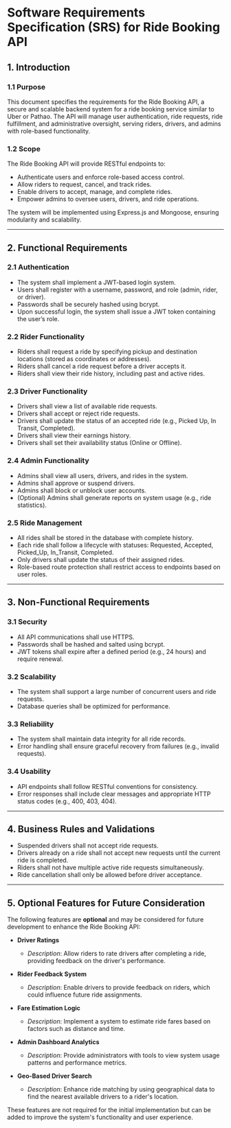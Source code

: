 # Software Requirements Specification (SRS) for Ride Booking API

## 1. Introduction

### 1.1 Purpose

This document specifies the requirements for the Ride Booking API, a secure and scalable backend system for a ride booking service similar to Uber or Pathao. The API will manage user authentication, ride requests, ride fulfillment, and administrative oversight, serving riders, drivers, and admins with role-based functionality.

### 1.2 Scope

The Ride Booking API will provide RESTful endpoints to:

- Authenticate users and enforce role-based access control.
- Allow riders to request, cancel, and track rides.
- Enable drivers to accept, manage, and complete rides.
- Empower admins to oversee users, drivers, and ride operations.

The system will be implemented using Express.js and Mongoose, ensuring modularity and scalability.

---

## 2. Functional Requirements

### 2.1 Authentication

- The system shall implement a JWT-based login system.
- Users shall register with a username, password, and role (admin, rider, or driver).
- Passwords shall be securely hashed using bcrypt.
- Upon successful login, the system shall issue a JWT token containing the user’s role.

### 2.2 Rider Functionality

- Riders shall request a ride by specifying pickup and destination locations (stored as coordinates or addresses).
- Riders shall cancel a ride request before a driver accepts it.
- Riders shall view their ride history, including past and active rides.

### 2.3 Driver Functionality

- Drivers shall view a list of available ride requests.
- Drivers shall accept or reject ride requests.
- Drivers shall update the status of an accepted ride (e.g., Picked Up, In Transit, Completed).
- Drivers shall view their earnings history.
- Drivers shall set their availability status (Online or Offline).

### 2.4 Admin Functionality

- Admins shall view all users, drivers, and rides in the system.
- Admins shall approve or suspend drivers.
- Admins shall block or unblock user accounts.
- (Optional) Admins shall generate reports on system usage (e.g., ride statistics).

### 2.5 Ride Management

- All rides shall be stored in the database with complete history.
- Each ride shall follow a lifecycle with statuses: Requested, Accepted, Picked_Up, In_Transit, Completed.
- Only drivers shall update the status of their assigned rides.
- Role-based route protection shall restrict access to endpoints based on user roles.

---

## 3. Non-Functional Requirements

### 3.1 Security

- All API communications shall use HTTPS.
- Passwords shall be hashed and salted using bcrypt.
- JWT tokens shall expire after a defined period (e.g., 24 hours) and require renewal.

### 3.2 Scalability

- The system shall support a large number of concurrent users and ride requests.
- Database queries shall be optimized for performance.

### 3.3 Reliability

- The system shall maintain data integrity for all ride records.
- Error handling shall ensure graceful recovery from failures (e.g., invalid requests).

### 3.4 Usability

- API endpoints shall follow RESTful conventions for consistency.
- Error responses shall include clear messages and appropriate HTTP status codes (e.g., 400, 403, 404).

---

## 4. Business Rules and Validations

- Suspended drivers shall not accept ride requests.
- Drivers already on a ride shall not accept new requests until the current ride is completed.
- Riders shall not have multiple active ride requests simultaneously.
- Ride cancellation shall only be allowed before driver acceptance.

---

## 5. Optional Features for Future Consideration

The following features are **optional** and may be considered for future development to enhance the Ride Booking API:

- **Driver Ratings**
  - _Description_: Allow riders to rate drivers after completing a ride, providing feedback on the driver's performance.
- **Rider Feedback System**
  - _Description_: Enable drivers to provide feedback on riders, which could influence future ride assignments.
- **Fare Estimation Logic**
  - _Description_: Implement a system to estimate ride fares based on factors such as distance and time.
- **Admin Dashboard Analytics**
  - _Description_: Provide administrators with tools to view system usage patterns and performance metrics.

- **Geo-Based Driver Search**
  - _Description_: Enhance ride matching by using geographical data to find the nearest available drivers to a rider's location.

These features are not required for the initial implementation but can be added to improve the system's functionality and user experience.
